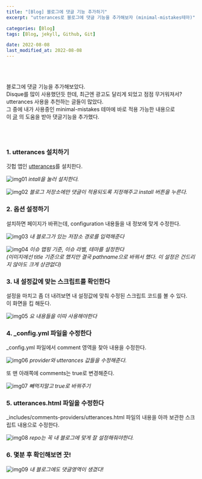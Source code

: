 ```yaml
---
title: "[Blog] 블로그에 댓글 기능 추가하기"
excerpt: "utterances로 블로그에 댓글 기능을 추가해보자 (minimal-mistakes테마)"

categories: [Blog]
tags: [Blog, jekyll, Github, Git]

date: 2022-08-08
last_modified_at: 2022-08-08
---
```


<br>
<br>

블로그에 댓글 기능을 추가해보았다.<br>
Disque를 많이 사용했던듯 한데, 최근엔 광고도 달리게 되었고 점점 무거워져서?<br>
utterances 사용을 추천하는 글들이 많았다.
<br>
그 중에 내가 사용중인 minimal-mistakes 테마에 바로 적용 가능한 내용으로<br>
이 [글] 의 도움을 받아 댓글기능을 추가했다.

<br>
<br>

### 1. utterances 설치하기

깃헙 앱인 [utterances]를 설치한다.

![img01](https://user-images.githubusercontent.com/81657811/183342156-543146c7-d8b1-4733-ba0a-ebc582da4990.png)
_intall을 눌러 설치한다._

![img02](https://user-images.githubusercontent.com/81657811/183342338-1e146bf6-b23d-4519-98ed-c204d4c86f5e.png)
_블로그 저장소에만 댓글이 적용되도록 지정해주고 install 버튼을 누른다._

### 2. 옵션 설정하기

설치하면 페이지가 바뀌는데, configuration 내용들을 내 정보에 맞게 수정한다.

![img03](https://user-images.githubusercontent.com/81657811/183411293-0e24bcba-169d-4499-b884-2d28fbd4a84e.png)
_내 블로그가 있는 저장소 경로를 입력해준다_

![img04](https://user-images.githubusercontent.com/81657811/183411315-6abc1241-8b3c-407a-aa10-57ef9606a182.png)
_이슈 맵핑 기준, 이슈 라벨, 테마를 설정한다 <br>
(이미지에선 title 기준으로 했지만 결국 pathname으로 바꿔서 했다. 이 설정은 건드리지 않아도 크게 상관없다)_

### 3. 내 설정값에 맞는 스크립트를 확인한다

설정을 마치고 좀 더 내려보면 내 설정값에 맞춰 수정된 스크립트 코드를 볼 수 있다.<br>
이 화면을 킵 해둔다.

![img05](https://user-images.githubusercontent.com/81657811/183412127-3890b623-35ae-4e08-a30d-7263eb7f0264.png)
_요 내용들을 이따 사용해야한다_

### 4. \_config.yml 파일을 수정한다

\_config.yml 파일에서 comment 영역을 찾아 내용을 수정한다.

![img06](https://user-images.githubusercontent.com/81657811/183412339-1bab6587-0eb2-449d-a3ee-1b3fa0f5de9d.png)
_provider와 utterances 값들을 수정해준다._

또 맨 아래쪽에 comments는 true로 변경해준다.

![img07](https://user-images.githubusercontent.com/81657811/183412548-2969ac61-0119-4b01-8b51-9a3b628a3599.png)
_빼먹지말고 true로 바꿔주기_

### 5. utterances.html 파일을 수정한다

\_includes/comments-providers/utterances.html 파일의 내용을 아까 보관한 스크립트 내용으로 수정한다.

![img08](https://user-images.githubusercontent.com/81657811/183412827-b2034cb2-dbda-44a4-b7d4-80bf469f4d90.png)
_repo는 꼭 내 블로그에 맞게 잘 설정해줘야한다._

### 6. 몇분 후 확인해보면 끗!

![img09](https://user-images.githubusercontent.com/81657811/183413095-1e63f7cf-663f-4962-8208-4ca767cb5f9a.png)
_내 블로그에도 댓글영역이 생겼다!_

[글]: https://hyeon9mak.github.io/%EB%B8%94%EB%A1%9C%EA%B7%B8-%EB%8C%93%EA%B8%80-utterances%EB%A1%9C-%EB%B3%80%EA%B2%BD%ED%95%98%EA%B8%B0/
[utterances]: https://github.com/apps/utterances
